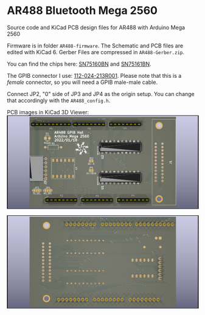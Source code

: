# AR488 Bluetooth Mega 2560
 Source code and KiCad PCB design files for AR488 with Arduino Mega 2560

Firmware is in folder `AR488-firmware`. The Schematic and PCB files are edited with KiCad 6. Gerber Files are compressed in `AR488-Gerber.zip`.

You can find the chips here: [SN75160BN](https://www.mouser.co.uk/ProductDetail/Texas-Instruments/SN75160BN?qs=Dqy2GfToSoSUifmRVz6Aqg%3D%3D) and [SN75161BN](https://www.mouser.co.uk/ProductDetail/Texas-Instruments/SN75161BN?qs=Dqy2GfToSoS%252BO4WL2FUX5A%3D%3D).

The GPIB connector I use: [112-024-213R001](https://www.mouser.co.uk/ProductDetail/NorComp/112-024-213R001?qs=IGgAdOvCTsR9oVdHJ26vTQ%3D%3D). Please note that this is a *female* connector, so you will need a GPIB male-male cable.

Connect JP2, "0" side of JP3 and JP4 as the origin setup. You can change that accordingly with the `AR488_config.h`.

PCB images in KiCad 3D Viewer:
![top](images/AR488-Bluetooth-top.png)

![bottom](images/AR488-Bluetooth-bottom.png)

